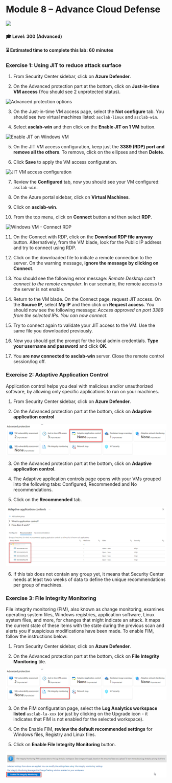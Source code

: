 # Module 8 – Advance Cloud Defense

<p align="left"><img src="../Images/asc-labs-advanced.gif?raw=true"></p>

#### 🎓 Level: 300 (Advanced)
#### ⌛ Estimated time to complete this lab: 60 minutes

### Exercise 1: Using JIT to reduce attack surface

1.	From Security Center sidebar, click on **Azure Defender**.

2.	On the Advanced protection part at the bottom, click on **Just-in-time VM access** (You should see 2 unprotected status).

![Advanced protection options](../Images/asc-defender-advanced-protection-jit.gif?raw=true)

3.	On the Just-in-time VM access page, select the **Not configure** tab. You should see two virtual machines listed: `asclab-linux` and `asclab-win`.

4.	Select **asclab-win** and then click on the **Enable JIT on 1 VM** button.

![Enable JIT on Windows VM](../Images/asc-enable-jit-win-vm.gif?raw=true)

5.	On the JIT VM access configuration, keep just the **3389 (RDP) port and remove all the others**. To remove, click on the ellipses and then **Delete**.

6.	Click **Save** to apply the VM access configuration.

![JIT VM access configuration](../Images/asc-jit-vm-access-config.gif?raw=true)

7.	Review the **Configured** tab, now you should see your VM configured: `asclab-win`.

8.	On the Azure portal sidebar, click on **Virtual Machines**.

9.	Click on **asclab-win**.

10.	From the top menu, click on **Connect** button and then select **RDP**.

![Windows VM - Connect RDP](../Images/asc-win-vm-connect-rdp.gif?raw=true)

11.	On the Connect with RDP, click on the **Download RDP file anyway** button. Alternatively, from the VM blade, look for the Public IP address and try to connect using RDP.

12.	Click on the downloaded file to initiate a remote connection to the server. On the warning message, **ignore the message by clicking on Connect**.

13.	You should see the following error message: *Remote Desktop can't connect to the remote computer*. In our scenario, the remote access to the server is not enable.

14.	Return to the VM blade. On the Connect page, request JIT access. On the **Source IP**, select **My IP** and then click on **Request access**. You should now see the following message: *Access approved on port 3389 from the selected IPs. You can now connect.*

15.	Try to connect again to validate your JIT access to the VM. Use the same file you downloaded previously.

16.	Now you should get the prompt for the local admin credentials. **Type your username and password** and click **OK**.

17.	You **are now connected to asclab-win** server. Close the remote control session/log off.

### Exercise 2: Adaptive Application Control

Application control helps you deal with malicious and/or unauthorized software, by allowing only specific applications to run on your machines.

1.	From Security Center sidebar, click on **Azure Defender**.

2.	On the Advanced protection part at the bottom, click on **Adaptive application control**

![Adaptive Application Control1](../Images/adaptive-application-control.png)

3.	On the Advanced protection part at the bottom, click on **Adaptive application control**.

4.	The Adaptive application controls page opens with your VMs grouped into the following tabs: Configured, Recommended and No recommendations.

5.	Click on the **Recommended** tab.

![Adaptive Application Control2](../Images/adaptive-application-control2.png)

6.	If this tab does not contain any group yet, it means that Security Center needs at least two weeks of data to define the unique recommendations per group of machines.

### Exercise 3: File Integrity Monitoring

File integrity monitoring (FIM), also known as change monitoring, examines operating system files, Windows registries, application software, Linux system files, and more, for changes that might indicate an attack.
It maps the current state of these items with the state during the previous scan and alerts you if suspicious modifications have been made. To enable FIM, follow the instructions below:

1.	From Security Center sidebar, click on **Azure Defender**.

2.	On the Advanced protection part at the bottom, click on **File Integrity Monitoring** tile.

![File Integrity Monitoring1](../Images/File-Integrity-Monitoring.png)

3.	On the FIM configuration page, select the **Log Analytics workspace listed** `asclab-la-xxx` (or just by clicking on the Upgrade icon - it indicates that FIM is not enabled for the selected workspace).

4.	On the Enable FIM, **review the default recommended settings** for Windows files, Registry and Linux files.

5.	Click on **Enable File Integrity Monitoring** button.

![File Integrity Monitoring2](../Images/File-Integrity-Monitoring2.png)
